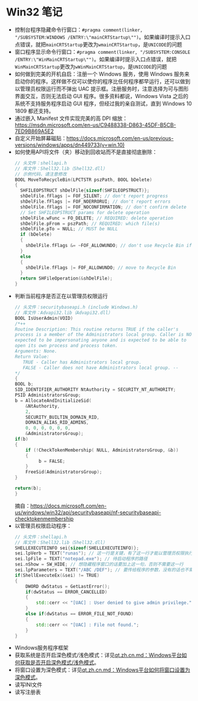 # Win32 笔记
- 控制台程序隐藏命令行窗口：`#pragma comment(linker, "/SUBSYSTEM:WINDOWS /ENTRY:\"mainCRTStartup\"")`。如果编译时提示入口点错误，就把`mainCRTStartup`更改为`wmainCRTStartup`，是`UNICODE`的问题
- 窗口程序显示命令行窗口：`#pragma comment(linker, "/SUBSYSTEM:CONSOLE /ENTRY:\"WinMainCRTStartup\"")`。如果编译时提示入口点错误，就把`WinMainCRTStartup`更改为`wWinMainCRTStartup`，是`UNICODE`的问题
- 如何做到完美的开机自启：注册一个 Windows 服务，使用 Windows 服务来启动你的程序。这样做不仅可以使你的程序比任何程序都早运行，还可以做到以管理员权限运行而不弹出 UAC 提示框。注册服务时，注意选择为可与图形界面交互，否则无法启动 GUI 程序。很多资料都说，Windows Vista 之后的系统不支持服务程序启动 GUI 程序，但经过我的亲自测试，直到 Windows 10 1809 都还支持。
- 通过嵌入 Manifest 文件实现完美的高 DPI 缩放：https://msdn.microsoft.com/en-us/C9488338-D863-45DF-B5CB-7ED9B869A5E2
- 自定义开始屏幕磁贴：https://docs.microsoft.com/en-us/previous-versions/windows/apps/dn449733(v=win.10)
- 如何使用API将文件（夹）移动到回收站而不是直接彻底删除：
  ```cpp
  // 头文件：shellapi.h
  // 库文件：Shell32.lib（Shell32.dll）
  // 示例代码，请注意修改
  BOOL MoveToRecycleBin(LPCTSTR pszPath, BOOL bDelete)
  {
    SHFILEOPSTRUCT shDelFile{sizeof(SHFILEOPSTRUCT)};
    shDelFile.fFlags |= FOF_SILENT; // don't report progress
    shDelFile.fFlags |= FOF_NOERRORUI; // don't report errors
    shDelFile.fFlags |= FOF_NOCONFIRMATION; // don't confirm delete
    // Set SHFILEOPSTRUCT params for delete operation
    shDelFile.wFunc = FO_DELETE; // REQUIRED: delete operation
    shDelFile.pFrom = pszPath; // REQUIRED: which file(s)
    shDelFile.pTo = NULL; // MUST be NULL
    if (bDelete)
    {
      shDelFile.fFlags &= ~FOF_ALLOWUNDO; // don't use Recycle Bin if delete is requested
    }
    else
    {
      shDelFile.fFlags |= FOF_ALLOWUNDO; // move to Recycle Bin
    }
    return SHFileOperation(&shDelFile);
  }
  ```
- 判断当前程序是否正在以管理员权限运行
  ```cpp
  // 头文件：securitybaseapi.h (include Windows.h)
  // 库文件：Advapi32.lib（Advapi32.dll）
  BOOL IsUserAdmin(VOID)
  /*++
  Routine Description: This routine returns TRUE if the caller's
  process is a member of the Administrators local group. Caller is NOT
  expected to be impersonating anyone and is expected to be able to
  open its own process and process token.
  Arguments: None.
  Return Value:
     TRUE - Caller has Administrators local group.
     FALSE - Caller does not have Administrators local group. --
  */
  {
  BOOL b;
  SID_IDENTIFIER_AUTHORITY NtAuthority = SECURITY_NT_AUTHORITY;
  PSID AdministratorsGroup;
  b = AllocateAndInitializeSid(
      &NtAuthority,
      2,
      SECURITY_BUILTIN_DOMAIN_RID,
      DOMAIN_ALIAS_RID_ADMINS,
      0, 0, 0, 0, 0, 0,
      &AdministratorsGroup);
  if(b)
  {
      if (!CheckTokenMembership( NULL, AdministratorsGroup, &b))
      {
           b = FALSE;
      }
      FreeSid(AdministratorsGroup);
  }

  return(b);
  }
  ```
  摘自：https://docs.microsoft.com/en-us/windows/win32/api/securitybaseapi/nf-securitybaseapi-checktokenmembership
- 以管理员权限启动程序：
  ```cpp
  // 头文件：shellapi.h
  // 库文件：Shell32.lib（Shell32.dll）
  SHELLEXECUTEINFO sei{sizeof(SHELLEXECUTEINFO)};
  sei.lpVerb = TEXT("runas"); // 这一行是关键，有了这一行才能以管理员权限执行
  sei.lpFile = TEXT("notepad.exe"); // 待启动程序的路径
  sei.nShow = SW_HIDE; // 想隐藏程序窗口的话要加上这一句，否则不需要这一行
  sei.lpParameters = TEXT("/ABC /DEF"); // 要传给程序的参数，没有的话也不需要这一行
  if(ShellExecuteEx(&sei) != TRUE)
  {
      DWORD dwStatus = GetLastError();
      if(dwStatus == ERROR_CANCELLED)
      {
          std::cerr << "[UAC] : User denied to give admin privilege.";
      }
      else if(dwStatus == ERROR_FILE_NOT_FOUND)
      {
          std::cerr << "[UAC] : File not found.";
      }
  }
  ```
- Windows服务程序框架
- 获取系统是否开启深色模式/浅色模式：详见[qt.zh.cn.md：Windows平台如何获取是否开启深色模式/浅色模式](/qt.zh.cn.md#Windows平台如何获取是否开启深色模式/浅色模式)。
- 将窗口设置为深色模式：详见[qt.zh.cn.md：Windows平台如何将窗口设置为深色模式](/qt.zh.cn.md#Windows平台如何将窗口设置为深色模式)。
- 读写INI文件
- 读写注册表
